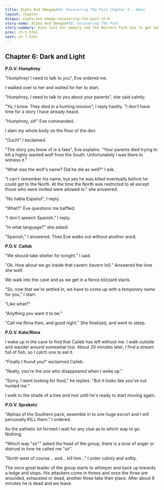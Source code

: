 ```yaml
---
title: Alpha And Omega&#58; Uncovering The Past Chapter 6 - News
layout: chapter
disqus: alpha-and-omega-uncovering-the-past-ch-6
story-name: Alpha And Omega&#58; Uncovering The Past
story-summory: Kate lost her memory and the Western Pack has to get her back but will she come back after she meets Caileb the old Southern Pack Leader?
prev: ch-5.html
next: ch-7.html
---
```


## Chapter 6: Dark and Light ##

**P.O.V. Humphrey**

"Humphrey! I need to talk to you", Eve ordered me.

I walked over to her and waited for her to start.

"Humphrey, I need to talk to you about your parents", she said calmly.

"Ya, I know. They died in a hunting mission", I reply hastily. "I don't have time for a story I have already heard.

"Humphrey, sit!" Eve commanded.

I slam my whole body on the floor of the den.

"Ouch!" I exclaimed.

"The story you know of is a fake", Eve explains. "Your parents died trying to kill a highly wanted wolf from the South. Unfortunately I was there to witness it."

"What was the wolf's name? Did he die as well?" I ask.

"I can't remember his name, but yes he was killed eventually before he could get to the North. At the time the North was restricted to all except those who were invited were allowed in." she answered.

"No habla Español", I reply.

"What?" Eve questions me baffled.

"I don't speech Spanish." I reply.

"In what language?" she asked.

"Spanish," I answered. Then Eve walks out without another word.

**P.O.V. Caileb**

"We should take shelter for tonight." I said.

"Ok. How about we go inside that cavern (tavern lol)." Answered the lone she wolf.

We walk into the cave and as we get in a fierce blizzard starts.

"So, now that we're settled in, we have to come up with a temporary name for you," I start.

"Like what?"

"Anything you want it to be."

"Call me Rima then, and good night." She finalized, and went to sleep.

**P.O.V. Kate/Rima**

I wake up in the cave to find that Caileb has left without me. I walk outside and wander around somewhat lost. About 20 minutes later, I find a stream full of fish, so I catch one to eat it.

"Finally I found you!" exclaimed Caileb.

"Really, you're the one who disappeared when I woke up."

"Sorry, I went looking for food," he replies. "But it looks like you've out hunted me."

I walk to the shade of a tree and rest until he's ready to start moving again.

**P.O.V. Sproketz**

"Alphas of the Southern pack, assemble in to one huge escort and I will personally KILL them." I ordered.

As the pathetic lot formed I wait for any clue as to which way to go. Nothing.

"Which way "sir"" asked the head of the group, there is a tone of anger or distrust in how he called me "sir".

"North west of course… and… kill him…" I order calmly and softly.

The once great leader of the group starts to whimper and back up towards a ledge and stops. His attackers come in threes and once the three are wounded, exhausted or dead, another three take their place. After about 8 minutes he is dead and we leave.